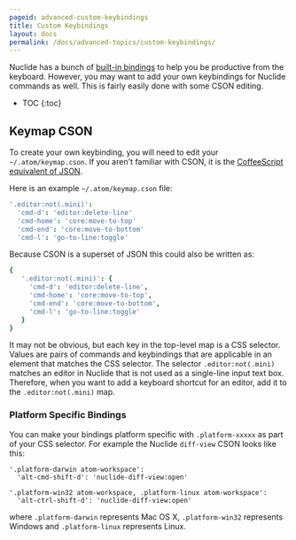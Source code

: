 ```yaml
---
pageid: advanced-custom-keybindings
title: Custom Keybindings
layout: docs
permalink: /docs/advanced-topics/custom-keybindings/
---
```


Nuclide has a bunch of [built-in bindings](/docs/editor/keyboard-shortcuts) to help you be
productive from the keyboard. However, you may want to add your own keybindings for Nuclide
commands as well. This is fairly easily done with some CSON editing.

* TOC
{:toc}

## Keymap CSON

To create your own keybinding, you will need to edit your `~/.atom/keymap.cson`. If you aren't
familiar with CSON, it is the [CoffeeScript equivalent of JSON](https://github.com/bevry/cson).

Here is an example `~/.atom/keymap.cson` file:

```coffeescript
'.editor:not(.mini)':
  'cmd-d': 'editor:delete-line'
  'cmd-home': 'core:move-to-top'
  'cmd-end': 'core:move-to-bottom'
  'cmd-l': 'go-to-line:toggle'
```

Because CSON is a superset of JSON this could also be written as:

```coffeescript
{
   '.editor:not(.mini)': {
     'cmd-d': 'editor:delete-line',
     'cmd-home': 'core:move-to-top',
     'cmd-end': 'core:move-to-bottom',
     'cmd-l': 'go-to-line:toggle'
   }
}
```

It may not be obvious, but each key in the top-level map is a CSS selector. Values are pairs of
commands and keybindings that are applicable in an element that matches the CSS selector. The
selector `.editor:not(.mini)` matches an editor in Nuclide that is not used as a single-line input
text box. Therefore, when you want to add a keyboard shortcut for an editor, add it to the
`.editor:not(.mini)` map.

### Platform Specific Bindings

You can make your bindings platform specific with `.platform-xxxxx` as part of your CSS selector.
For example the Nuclide `diff-view` CSON looks like this:

```
'.platform-darwin atom-workspace':
  'alt-cmd-shift-d': 'nuclide-diff-view:open'

'.platform-win32 atom-workspace, .platform-linux atom-workspace':
  'alt-ctrl-shift-d': 'nuclide-diff-view:open'
```

where `.platform-darwin` represents Mac OS X, `.platform-win32` represents Windows and
`.platform-linux` represents Linux.
